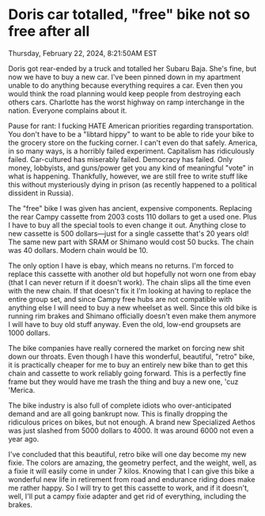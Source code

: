 # Doris car totalled, "free" bike not so free after all

Thursday, February 22, 2024, 8:21:50AM EST

Doris got rear-ended by a truck and totalled her Subaru Baja. She's fine, but now we have to buy a new car. I've been pinned down in my apartment unable to do anything because everything requires a car. Even then you would think the road planning would keep people from destroying each others cars. Charlotte has the worst highway on ramp interchange in the nation. Everyone complains about it.

Pause for rant: I fucking HATE American priorities regarding transportation. You don't have to be a "libtard hippy" to want to be able to ride your bike to the grocery store on the fucking corner. I can't even do that safely. America, in so many ways, is a horribly failed experiment. Capitalism has ridiculously failed. Car-cultured has miserably failed. Democracy has failed. Only money, lobbyists, and guns/power get you any kind of meaningful "vote" in what is happening. Thankfully, however, we are still free to write stuff like this without mysteriously dying in prison (as recently happened to a political dissident in Russia).

The "free" bike I was given has ancient, expensive components. Replacing the rear Campy cassette from 2003 costs 110 dollars to get a used one. Plus I have to buy all the special tools to even change it out. Anything close to new cassette is 500 dollars—just for a single cassette that's 20 years old! The same new part with SRAM or Shimano would cost 50 bucks. The chain was 40 dollars. Modern chain would be 10.

The only option I have is ebay, which means no returns. I'm forced to replace this cassette with another old but hopefully not worn one from ebay (that I can never return if it doesn't work). The chain slips all the time even with the new chain. If that doesn't fix it I'm looking at having to replace the entire group set, and since Campy free hubs are not compatible with anything else I will need to buy a new wheelset as well. Since this old bike is running rim brakes and Shimano officially doesn't even make them anymore I will have to buy old stuff anyway. Even the old, low-end groupsets are 1000 dollars.

The bike companies have really cornered the market on forcing new shit down our throats. Even though I have this wonderful, beautiful, "retro" bike, it is practically cheaper for me to buy an entirely new bike than to get this chain and cassette to work reliably going forward. This is a perfectly fine frame but they would have me trash the thing and buy a new one, 'cuz 'Merica.

The bike industry is also full of complete idiots who over-anticipated demand and are all going bankrupt now. This is finally dropping the ridiculous prices on bikes, but not enough. A brand new Specialized Aethos was just slashed from 5000 dollars to 4000. It was around 6000 not even a year ago.

I've concluded that this beautiful, retro bike will one day become my new fixie. The colors are amazing, the geometry perfect, and the weight, well, as a fixie it will easily come in under 7 kilos. Knowing that I can give this bike a wonderful new life in retirement from road and endurance riding does make me rather happy. So I will try to get this cassette to work, and if it doesn't, well, I'll put a campy fixie adapter and get rid of everything, including the brakes.
